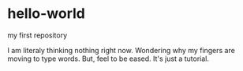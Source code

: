 # hello-world
my first repository

I am literaly thinking nothing right now. Wondering why my fingers are moving to type words.
But, feel to be eased. It's just a tutorial.
